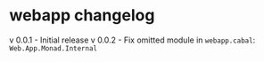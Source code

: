 # webapp changelog

v 0.0.1 - Initial release
v 0.0.2 - Fix omitted module in `webapp.cabal`: `Web.App.Monad.Internal`